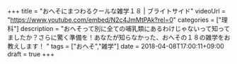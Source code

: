 +++
title =  "おへそにまつわるクールな雑学１８ | ブライトサイド"
videoUrl = "https://www.youtube.com/embed/N2c4JmMtPAk?rel=0"
categories = ["理科"]
description = "おへそって別に全ての哺乳類にあるわけじゃないって知ってましたか？さらに驚く準備を！あなたが知らなかった、おへその１８の雑学をお教えします！ "
tags = ["おへそ","雑学"]
date = 2018-04-08T17:00:11+09:00
draft = true
+++

